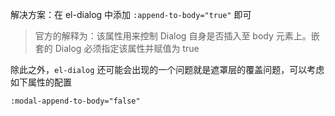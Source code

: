 解决方案：在 el-dialog 中添加 `:append-to-body="true"` 即可

> 官方的解释为：该属性用来控制 Dialog 自身是否插入至 body 元素上。嵌套的 Dialog 必须指定该属性并赋值为 true



除此之外，`el-dialog` 还可能会出现的一个问题就是遮罩层的覆盖问题，可以考虑如下属性的配置

```html
:modal-append-to-body="false"
```

